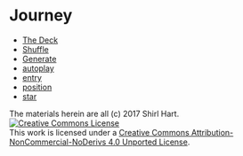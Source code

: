 # Journey

* [The Deck](deck.md)
* [Shuffle](shuffle.md)
* [Generate](gen.md) 
* [autoplay](auto.md)
* [entry](entry.md)
* [position](pos.md)
* [star](star.md)

The materials herein are all (c) 2017 Shirl Hart.
<a rel="license" href="http://creativecommons.org/licenses/by-nc-nd/4.0/"><img alt="Creative Commons License" style="border-width:0" src="https://i.creativecommons.org/l/by-nc-nd/4.0/88x31.png" /></a><br />This work is licensed under a <a rel="license" href="http://creativecommons.org/licenses/by-nc-nd/4.0/">Creative Commons Attribution-NonCommercial-NoDerivs 4.0 Unported License</a>.
